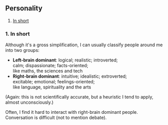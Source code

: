 ## Personality

1. [In short](#1-in-short)

### 1. In short

Although it's a gross simplification, I can usually classify people around me into two groups:

* **Left-brain dominant**: logical; realistic; introverted;  
  calm; dispassionate; facts-oriented;  
  like maths, the sciences and tech
* **Right-brain dominant**: intuitive; idealistic; extroverted;  
  excitable; emotional; feelings-oriented;  
  like language, spirituality and the arts

(Again: this is not scientifically accurate, but a heuristic I tend to apply, almost unconsciously.)

Often, I find it hard to interact with right-brain dominant people.
Conversation is difficult (not to mention debate).
